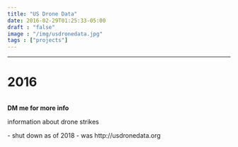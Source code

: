 ```yaml
---
title: "US Drone Data"
date: 2016-02-29T01:25:33-05:00
draft : "false"
image : "/img/usdronedata.jpg"
tags : ["projects"]
---
```


<!--more-->


<hr />

<h1 id="2016">2016</h1>

<p><a href="https://web.archive.org/web/20171217121701/http://michaelbetts.me/portfolio/us-drone-data/" title="" class="box-masonry-image with-hover-overlay with-hover-icon"></p>

<p><img src="https://web.archive.org/web/20171217121701im_/https://usdronedata.org/wp-content/uploads/2017/03/header-3-1-800x720.jpg" alt="" class="img-responsive">
</a></p>

**DM me for more info**

<p>information about drone strikes</p>
- shut down as of 2018 - was http://usdronedata.org
